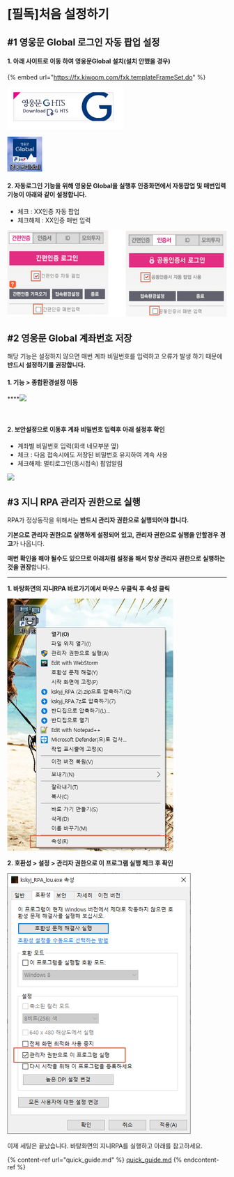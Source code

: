 # \[필독]처음 설정하기

## #1 영웅문 Global 로그인 자동 팝업 설정

#### 1. 아래 사이트로 이동 하여 영웅문Global 설치(설치 안했을 경우)

{% embed url="https://fx.kiwoom.com/fxk.templateFrameSet.do" %}

![](<.gitbook/assets/image (7).png>)

![](<.gitbook/assets/image (31).png>)



#### 2. 자동로그인 기능을 위해 영웅문 Global을 실행후 인증화면에서 자동팝업 및 매번입력 기능이 아래와 같이 설정합니다.

* 체크 : XX인증 자동 팝업
* 체크해제 : XX인증 매번 입력

![](<.gitbook/assets/image (33).png>)



## #2 영웅문 Global 계좌번호 저장

해당 기능은 설정하지 않으면 매번 계좌 비밀번호를 입력하고 오류가 발생 하기 때문에 **반드시** **설정하기를 권장합니다.**

#### **1. 기능 > 종합환경설정 이동**

****![](https://gblobscdn.gitbook.com/assets%2F-MZ-Y7H8lCWI22Yo\_bhV%2F-MZTEoY7sSwRc\_THQwd0%2F-MZTGyXVtpwwo9AEgjRl%2Fimage.png?alt=media\&token=3a700c3a-0ad7-4b80-83a9-74e623036405)

​

#### **2. 보안설정으로 이동후 계좌 비밀번호 입력후 아래 설정후 확인**

* 계좌별 비밀번호 입력(회색 네모부분 옆)
* 체크 : 다음 접속시에도 저장된 비밀번호 유지하여 계속 사용
* 체크해제: 멀티로그인(동시접속) 팝업알림

![](https://gblobscdn.gitbook.com/assets%2F-MZ-Y7H8lCWI22Yo\_bhV%2F-M\_LBjyfL6vqLvOknMyu%2F-M\_LBwRAMKEuEnvzjqZB%2Fimage.png?alt=media\&token=b112abba-6ecf-4de5-aebb-e0ddf33c1fd2)[\
](https://fragilememor.gitbook.io/kskyj-rpa-kium/initial\_setting/init1)

## #3 지니 RPA 관리자 권한으로 실행

RPA가 정상동작을 위해서는 **반드시 관리자 권한으로 실행되어야 합니다.**&#x20;

**기본으로 관리자 권한으로 실행하게 설정되어 있고, 관리자 권한으로 실행을 안할경우 경고**가 나옵니다.&#x20;

**매번 확인을 해야 될수도 있으므로 아래처럼 설정을 해서 항상 관리자 권한으로 실행하는 것을 권장**합니다.

****

**1. 바탕화면의 지니RPA 바로가기에서 마우스 우클릭 후 속성 클릭**

![](<.gitbook/assets/image (79).png>)



&#x20;**2.  호환성 > 설정 > 관리자 권한으로 이 프로그램 실행 체크 후 확인**

![](<.gitbook/assets/image (11).png>)



이제 세팅은 끝났습니다. 바탕화면의 지니RPA를 실행하고 아래를 참고하세요.

{% content-ref url="quick_guide.md" %}
[quick\_guide.md](quick\_guide.md)
{% endcontent-ref %}
